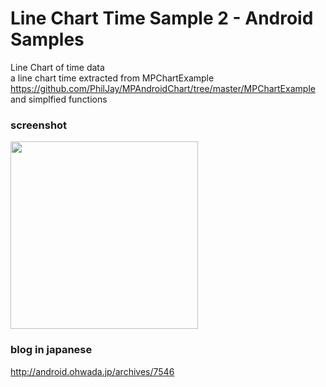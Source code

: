 Line Chart Time Sample 2 - Android Samples
===============

Line Chart of time data <br/> 
a line chart time extracted from MPChartExample <br/>
 https://github.com/PhilJay/MPAndroidChart/tree/master/MPChartExample <br/>
 and simplfied functions <br/>
### screenshot <br/>

<image src="https://raw.githubusercontent.com/ohwada/Android_Samples/master/LineChartTimeSample2/screenshot/screenshot_line_chart_time.png" width="300" /><br/>

### blog in japanese
http://android.ohwada.jp/archives/7546


